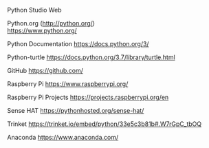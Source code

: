 Python Studio Web


Python.org (http://python.org/)  
 https://www.python.org/

Python Documentation 
https://docs.python.org/3/

Python-turtle
https://docs.python.org/3.7/library/turtle.html

GitHub
https://github.com/

Raspberry Pi
https://www.raspberrypi.org/

Raspberry Pi Projects
https://projects.raspberrypi.org/en

Sense HAT
https://pythonhosted.org/sense-hat/

Trinket
https://trinket.io/embed/python/33e5c3b81b#.W7rGpC_tbOQ

Anaconda
https://www.anaconda.com/
